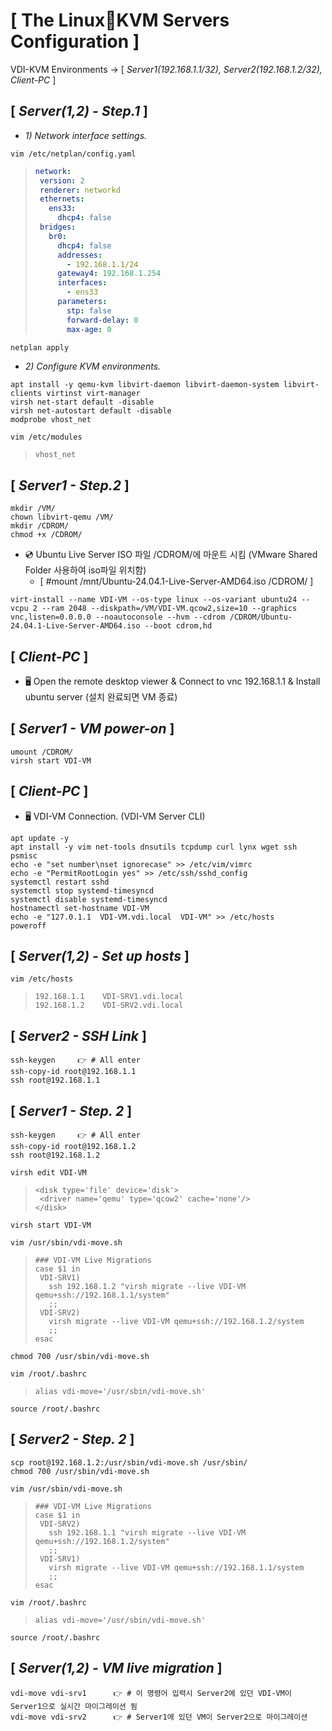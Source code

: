 # [ The Linux🐧KVM Servers Configuration ]

VDI-KVM Environments -> [ *Server1(192.168.1.1/32), Server2(192.168.1.2/32), Client-PC* ]

## [ *Server(1,2) - Step.1* ]

- *1) Network interface settings.*

```vim
vim /etc/netplan/config.yaml
```
>```yaml
>network:
>  version: 2
>  renderer: networkd
>  ethernets:
>    ens33:
>      dhcp4: false
>  bridges:
>    br0:
>      dhcp4: false
>      addresses:
>        - 192.168.1.1/24
>      gateway4: 192.168.1.254
>      interfaces:
>        - ens33
>      parameters:
>        stp: false
>        forward-delay: 0
>        max-age: 0
>```
```bash
netplan apply
```

- *2) Configure KVM environments.*

```vim
apt install -y qemu-kvm libvirt-daemon libvirt-daemon-system libvirt-clients virtinst virt-manager
virsh net-start default -disable
virsh net-autostart default -disable
modprobe vhost_net
```
```vim
vim /etc/modules
```
>```vim
>vhost_net
>```

## [ *Server1 - Step.2* ]
```vim
mkdir /VM/
chown libvirt-qemu /VM/
mkdir /CDROM/
chmod +x /CDROM/
```

- 💿 Ubuntu Live Server ISO 파일 /CDROM/에 마운트 시킴 (VMware Shared Folder 사용하여 iso파일 위치함)
  - [ #mount /mnt/Ubuntu-24.04.1-Live-Server-AMD64.iso /CDROM/ ]

```vim
virt-install --name VDI-VM --os-type linux --os-variant ubuntu24 --vcpu 2 --ram 2048 --diskpath=/VM/VDI-VM.qcow2,size=10 --graphics vnc,listen=0.0.0.0 --noautoconsole --hvm --cdrom /CDROM/Ubuntu-24.04.1-Live-Server-AMD64.iso --boot cdrom,hd
```

## [ *Client-PC* ]
- 🖥 Open the remote desktop viewer & Connect to vnc 192.168.1.1 & Install ubuntu server (설치 완료되면 VM 종료)

## [ *Server1 - VM power-on* ]
```vim
umount /CDROM/
virsh start VDI-VM
```

## [ *Client-PC* ]
- 🖥 VDI-VM Connection. (VDI-VM Server CLI)
```vim
apt update -y
apt install -y vim net-tools dnsutils tcpdump curl lynx wget ssh psmisc
echo -e "set number\nset ignorecase" >> /etc/vim/vimrc
echo -e "PermitRootLogin yes" >> /etc/ssh/sshd_config
systemctl restart sshd
systemctl stop systemd-timesyncd
systemctl disable systemd-timesyncd
hostnamectl set-hostname VDI-VM
echo -e "127.0.1.1  VDI-VM.vdi.local  VDI-VM" >> /etc/hosts
poweroff
```

## [ *Server(1,2) - Set up hosts* ]
```vim
vim /etc/hosts
```
>```vim
>192.168.1.1    VDI-SRV1.vdi.local
>192.168.1.2    VDI-SRV2.vdi.local
>```

## [ *Server2 - SSH Link* ]
```vim
ssh-keygen     👉 # All enter
ssh-copy-id root@192.168.1.1
ssh root@192.168.1.1
```

## [ *Server1 - Step. 2* ]
```vim
ssh-keygen     👉 # All enter
ssh-copy-id root@192.168.1.2
ssh root@192.168.1.2
```
```vim
virsh edit VDI-VM
```
>```vim
><disk type='file' device='disk'>
>  <driver name='qemu' type='qcow2' cache='none'/>
></disk>
>```
```vim
virsh start VDI-VM
```
```vim
vim /usr/sbin/vdi-move.sh
```
>```vim
>### VDI-VM Live Migrations
>case $1 in
>  VDI-SRV1)
>    ssh 192.168.1.2 "virsh migrate --live VDI-VM qemu+ssh://192.168.1.1/system"
>    ;;
>  VDI-SRV2)
>    virsh migrate --live VDI-VM qemu+ssh://192.168.1.2/system
>    ;;
>esac
>```
```vim
chmod 700 /usr/sbin/vdi-move.sh
```
```vim
vim /root/.bashrc
```
>```vim
>alias vdi-move='/usr/sbin/vdi-move.sh'
>```
```vim
source /root/.bashrc
```

## [ *Server2 - Step. 2* ]
```vim
scp root@192.168.1.2:/usr/sbin/vdi-move.sh /usr/sbin/
chmod 700 /usr/sbin/vdi-move.sh
```
```vim
vim /usr/sbin/vdi-move.sh
```
>```vim
>### VDI-VM Live Migrations
>case $1 in
>  VDI-SRV2)
>    ssh 192.168.1.1 "virsh migrate --live VDI-VM qemu+ssh://192.168.1.2/system"
>    ;;
>  VDI-SRV1)
>    virsh migrate --live VDI-VM qemu+ssh://192.168.1.1/system
>    ;;
>esac
>```
```vim
vim /root/.bashrc
```
>```vim
>alias vdi-move='/usr/sbin/vdi-move.sh'
>```
```vim
source /root/.bashrc
```

## [ *Server(1,2) - VM live migration* ]
```vim
vdi-move vdi-srv1      👉 # 이 명령어 입력시 Server2에 있던 VDI-VM이 Server1으로 실시간 마이그레이션 됨
vdi-move vdi-srv2      👉 # Server1에 있던 VM이 Server2으로 마이그레이션
```
